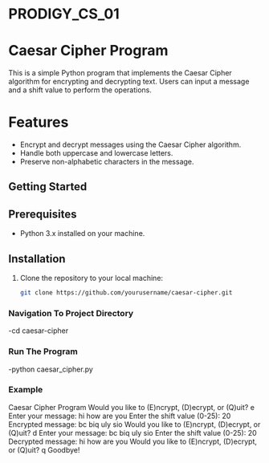 # PRODIGY_CS_01 
# Caesar Cipher Program

This is a simple Python program that implements the Caesar Cipher algorithm for encrypting and decrypting text. Users can input a message and a shift value to perform the operations.

# Features

- Encrypt and decrypt messages using the Caesar Cipher algorithm.
- Handle both uppercase and lowercase letters.
- Preserve non-alphabetic characters in the message.

## Getting Started

## Prerequisites

- Python 3.x installed on your machine.

## Installation

1. Clone the repository to your local machine:

   ```bash
   git clone https://github.com/yourusername/caesar-cipher.git

### Navigation To Project Directory

-cd caesar-cipher

### Run The Program

-python caesar_cipher.py

### Example

Caesar Cipher Program
Would you like to (E)ncrypt, (D)ecrypt, or (Q)uit? e
Enter your message: hi how are you
Enter the shift value (0-25): 20
Encrypted message: bc biq uly sio
Would you like to (E)ncrypt, (D)ecrypt, or (Q)uit? d
Enter your message: bc biq uly sio
Enter the shift value (0-25): 20
Decrypted message: hi how are you
Would you like to (E)ncrypt, (D)ecrypt, or (Q)uit? q
Goodbye!
